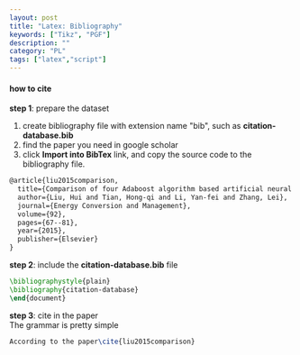 ```yaml
---
layout: post
title: "Latex: Bibliography"
keywords: ["Tikz", "PGF"]
description: ""
category: "PL"
tags: ["latex","script"]
---
```



#### how to cite

**step 1**: prepare the dataset <br />
1.  create bibliography file with extension name "bib", such as **citation-database.bib**
2.  find the paper you need in google scholar
3.  click **Import into BibTex** link, and copy the source code to the bibliography file.

```latex
@article{liu2015comparison,
  title={Comparison of four Adaboost algorithm based artificial neural networks in wind speed predictions},
  author={Liu, Hui and Tian, Hong-qi and Li, Yan-fei and Zhang, Lei},
  journal={Energy Conversion and Management},
  volume={92},
  pages={67--81},
  year={2015},
  publisher={Elsevier}
}

```


**step 2**: include the **citation-database.bib** file

```latex
\bibliographystyle{plain}
\bibliography{citation-database}
\end{document}
```

**step 3**: cite in the paper <br />
The grammar is pretty simple

```latex
According to the paper\cite{liu2015comparison}
```

